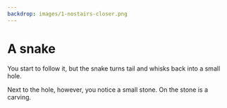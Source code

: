 ```yaml
---
backdrop: images/1-nostairs-closer.png
---
```


# A snake

You start to follow it, but the snake turns tail and whisks back into a small hole.

Next to the hole, however, you notice a small stone. On the stone is a carving.

<Item id="4" />

<Page url="3" instructions="Although you have an idea what this glyph means, you open your guidebook to make sure. Instead of the meaning of the glyph, however, there is only its image and a scribbled note on the torn page: '4: The language named after this creature turns source code into byte code which can be run on any supported platform.' Although this sounds like gibberish to you, and you're worried about bytes, you click on the URL next to the glyph's image." action="Walk east" condition="4" />
